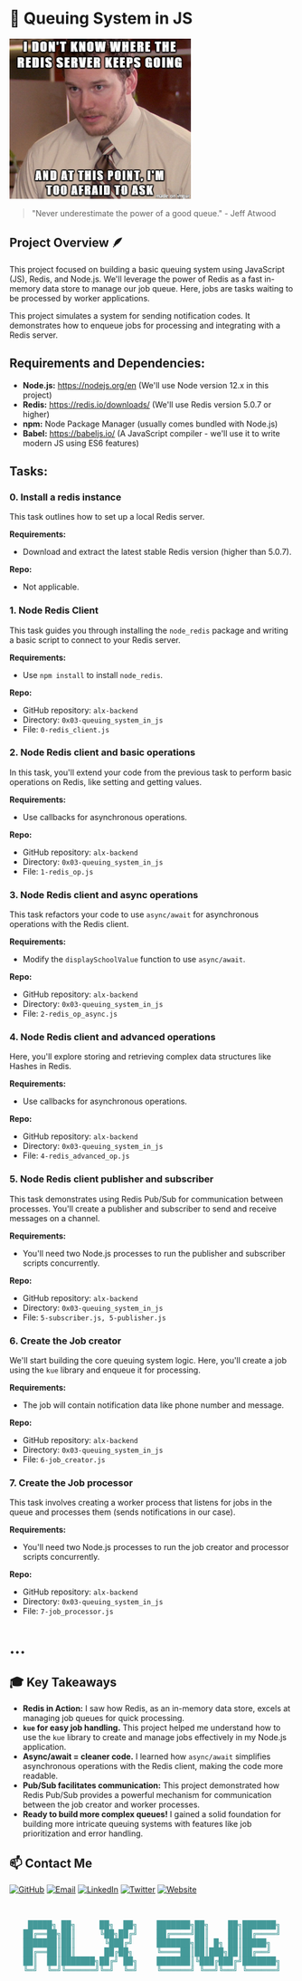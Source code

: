 # 🧾 Queuing System in JS

![](./assets/queue.png)
> "Never underestimate the power of a good queue." - Jeff Atwood

## Project Overview 🪶


This project focused on building a basic queuing system using JavaScript (JS), Redis, and Node.js.  We'll leverage the power of Redis as a fast in-memory data store to manage our job queue. Here, jobs are tasks waiting to be processed by worker applications. 

This project simulates a system for sending notification codes. It  demonstrates how to enqueue jobs for processing and integrating with a Redis server. 

##  Requirements and Dependencies:

* **Node.js:** https://nodejs.org/en (We'll use Node version 12.x in this project)
* **Redis:** https://redis.io/downloads/ (We'll use Redis version 5.0.7 or higher)
* **npm:** Node Package Manager (usually comes bundled with Node.js)
* **Babel:** https://babeljs.io/ (A JavaScript compiler - we'll use it to write modern JS using ES6 features)

##   Tasks:

### 0. Install a redis instance

This task outlines how to set up a local Redis server.

**Requirements:**

* Download and extract the latest stable Redis version (higher than 5.0.7).

**Repo:**

* Not applicable.

### 1. Node Redis Client

This task guides you through installing the `node_redis` package and writing a basic script to connect to your Redis server.

**Requirements:**

* Use `npm install` to install `node_redis`.

**Repo:**

* GitHub repository: `alx-backend`
* Directory: `0x03-queuing_system_in_js`
* File: `0-redis_client.js`

### 2. Node Redis client and basic operations

In this task, you'll extend your code from the previous task to perform basic operations on Redis, like setting and getting values.

**Requirements:**

* Use callbacks for asynchronous operations.

**Repo:**

* GitHub repository: `alx-backend`
* Directory: `0x03-queuing_system_in_js`
* File: `1-redis_op.js`

### 3. Node Redis client and async operations

This task refactors your code to use `async/await` for asynchronous operations with the Redis client.

**Requirements:**

* Modify the `displaySchoolValue` function to use `async/await`.

**Repo:**

* GitHub repository: `alx-backend`
* Directory: `0x03-queuing_system_in_js`
* File: `2-redis_op_async.js`

### 4. Node Redis client and advanced operations

Here, you'll explore storing and retrieving complex data structures like Hashes in Redis.

**Requirements:**

* Use callbacks for asynchronous operations.

**Repo:**

* GitHub repository: `alx-backend`
* Directory: `0x03-queuing_system_in_js`
* File: `4-redis_advanced_op.js`

### 5. Node Redis client publisher and subscriber

This task demonstrates using Redis Pub/Sub for communication between processes. You'll create a publisher and subscriber to send and receive messages on a channel.

**Requirements:**

* You'll need two Node.js processes to run the publisher and subscriber scripts concurrently.

**Repo:**

* GitHub repository: `alx-backend`
* Directory: `0x03-queuing_system_in_js`
* File: `5-subscriber.js, 5-publisher.js`

### 6. Create the Job creator

We'll start building the core queuing system logic. Here, you'll create a job using the `kue` library and enqueue it for processing.

**Requirements:**

* The job will contain notification data like phone number and message.

**Repo:**

* GitHub repository: `alx-backend`
* Directory: `0x03-queuing_system_in_js`
* File: `6-job_creator.js`

### 7. Create the Job processor

This task involves creating a worker process that listens for jobs in the queue and processes them (sends notifications in our case).

**Requirements:**

* You'll need two Node.js processes to run the job creator and processor scripts concurrently.

**Repo:**

* GitHub repository: `alx-backend`
* Directory: `0x03-queuing_system_in_js`
* File: `7-job_processor.js`

# ...

## 🎓 Key Takeaways

* **Redis in Action:** I saw how Redis, as an in-memory data store, excels at managing job queues for quick processing.
* **`kue` for easy job handling.**  This project helped me understand how to use the `kue` library to create and manage jobs effectively in my Node.js application.
* **Async/await = cleaner code.**  I learned how `async/await` simplifies asynchronous operations with the Redis client, making the code more readable.
* **Pub/Sub facilitates communication:**  This project demonstrated how Redis Pub/Sub provides a powerful mechanism for communication between the job creator and worker processes.
* **Ready to build more complex queues!**  I gained a solid foundation for building more intricate queuing systems with features like job prioritization and error handling.


## 📫 Contact Me

[![GitHub](https://img.shields.io/badge/GitHub-100000?style=for-the-badge&logo=github&logoColor=white)](https://github.com/BinyamMamo)
[![Email](https://img.shields.io/badge/Email-D14836?style=for-the-badge&logo=gmail&logoColor=white)](mailto:binyammamo01@gmail.com)
[![LinkedIn](https://img.shields.io/badge/LinkedIn-0077B5?style=for-the-badge&logo=linkedin&logoColor=white)](https://linkedin.com/in/binyammamo)
[![Twitter](https://img.shields.io/badge/Twitter-1DA1F2?style=for-the-badge&logo=twitter&logoColor=white)](#)
[![Website](https://img.shields.io/badge/Website-000000?style=for-the-badge&logo=About.me&logoColor=white)](https://binyammamo.github.io)

<pre id="banner" style="color: #449999" align="center">


 █████╗ ██╗     ██╗  ██╗    ███████╗██╗    ██╗███████╗
██╔══██╗██║     ╚██╗██╔╝    ██╔════╝██║    ██║██╔════╝
███████║██║      ╚███╔╝     ███████╗██║ █╗ ██║█████╗  
██╔══██║██║      ██╔██╗     ╚════██║██║███╗██║██╔══╝  
██║  ██║███████╗██╔╝ ██╗    ███████║╚███╔███╔╝███████╗
╚═╝  ╚═╝╚══════╝╚═╝  ╚═╝    ╚══════╝ ╚══╝╚══╝ ╚══════╝
                                                      
</pre>